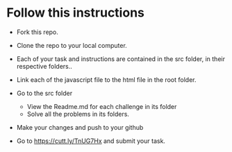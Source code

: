 
# Follow this instructions

* Fork this repo.

* Clone the repo to your local computer.

* Each of your task and instructions are contained in the src folder, in their respective folders..

* Link each of the javascript file to the html file in the root folder.

* Go to the src folder
    * View the Readme.md for each challenge in its folder
    * Solve all the problems in its folders.

* Make your changes and push to your github

* Go to https://cutt.ly/TnUG7Hx and submit your task.